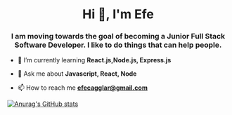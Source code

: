 <h1 align="center">Hi 👋, I'm Efe</h1>
<h3 align="center">I am moving towards the goal of becoming a Junior Full Stack Software Developer. I like to do things that can help people.</h3>

- 🌱 I’m currently learning **React.js,Node.js, Express.js**

- 💬 Ask me about **Javascript, React, Node**

- 📫 How to reach me **efecagglar@gmail.com**

[![Anurag's GitHub stats](https://github-readme-stats.vercel.app/api?username=efecaglarr)](https://github.com/anuraghazra/github-readme-stats)
<!---
efecaglarr/efecaglarr is a ✨ special ✨ repository because its `README.md` (this file) appears on your GitHub profile.
You can click the Preview link to take a look at your changes.
--->
